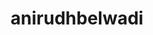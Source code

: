 ---
title: anirudhbelwadi
github: https://github.com/anirudhbelwadi
mode: dark
transition: 1s
score: 77.1
archetype:
- Descriptive
---